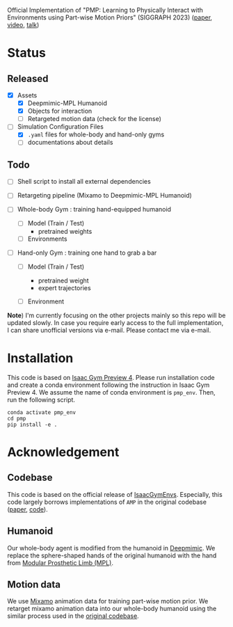 Official Implementation of "PMP: Learning to Physically Interact with Environments using Part-wise Motion Priors" (SIGGRAPH 2023) ([paper](https://arxiv.org/abs/2305.03249), [video](https://www.youtube.com/watch?v=WdLGvKdNG-0&t=21s), [talk](https://www.youtube.com/watch?v=WzvFRI5FxRI))

# Status

## Released
- [x] Assets
    - [x] Deepmimic-MPL Humanoid
    - [x] Objects for interaction
    - [ ] Retargeted motion data (check for the license)

- [ ] Simulation Configuration Files
    - [x] `.yaml` files for whole-body and hand-only gyms
    - [ ] documentations about details

## Todo
- [ ] Shell script to install all external dependencies

- [ ] Retargeting pipeline (Mixamo to Deepmimic-MPL Humanoid)

- [ ] Whole-body Gym : training hand-equipped humanoid
    - [ ] Model (Train / Test)
        - pretrained weights
    - [ ] Environments

- [ ] Hand-only Gym : training one hand to grab a bar
    - [ ] Model (Train / Test)
        - pretrained weight
        - expert trajectories
    - [ ] Environment


**Note**) I'm currently focusing on the other projects mainly so this repo will be updated slowly.
In case you require early access to the full implementation, I can share unofficial versions via e-mail.
Please contact me via e-mail.

# Installation
This code is based on [Isaac Gym Preview 4](https://developer.nvidia.com/isaac-gym).
Please run installation code and create a conda environment following the instruction in Isaac Gym Preview 4.
We assume the name of conda environment is `pmp_env`.
Then, run the following script.

```shell
conda activate pmp_env
cd pmp
pip install -e .
```

# Acknowledgement
## Codebase
This code is based on the official release of [IsaacGymEnvs](https://github.com/isaac-sim/IsaacGymEnvs).
Especially, this code largely borrows implementations of `AMP` in the original codebase ([paper](https://arxiv.org/abs/2104.02180), [code](https://github.com/isaac-sim/IsaacGymEnvs/blob/main/isaacgymenvs/tasks/humanoid_amp.py)).

## Humanoid
Our whole-body agent is modified from the humanoid in [Deepmimic](https://arxiv.org/abs/1804.02717). 
We replace the sphere-shaped hands of the original humanoid with the hand from [Modular Prosthetic Limb (MPL)](https://dl.acm.org/doi/abs/10.1109/HUMANOIDS.2015.7363441).

## Motion data
We use [Mixamo](https://www.mixamo.com) animation data for training part-wise motion prior.
We retarget mixamo animation data into our whole-body humanoid using the similar process used in the [original codebase](https://github.com/isaac-sim/IsaacGymEnvs).




